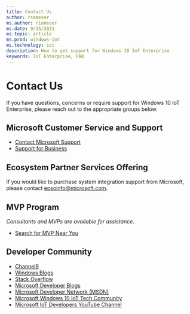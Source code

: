 ```yaml
---
title: Contact Us
author: rsameser
ms.author: riameser
ms.date: 9/15/2021
ms.topic: article
ms.prod: windows-iot
ms.technology: iot
description: How to get support for Windows 10 IoT Enterprise
keywords: IoT Enterprise, FAQ
---
```


# Contact Us
If you have questions, concerns or require support for Windows 10 IoT Enterprise, please reach out to the appropriate groups below.

## Microsoft Customer Service and Support
* [Contact Microsoft Support](https://support.microsoft.com/en-us/contactus#)
* [Support for Business](https://support.microsoft.com/supportforbusiness/productselection)

## Ecosystem Partner Services Offering
If you would like to purchase system integration support from Microsoft, please contact epsoinfo@microsoft.com.

## MVP Program
 *Consultants and MVPs are available for assistance.*
 * [Search for MVP Near You](https://mvp.microsoft.com/)

## Developer Community
* [Channel9](https://channel9.msdn.com/)
* [Windows Blogs](https://blogs.windows.com/windowsdeveloper/)
* [Stack Overflow](https://stackoverflow.com/questions/tagged/windows-10-iot-enterprise)
* [Microsoft Developer Blogs](https://devblogs.microsoft.com/)
* [Microsoft Developer Network (MSDN)](https://social.msdn.microsoft.com/Forums/en-US/home?forum=WindowsIoT)
* [Microsoft Windows 10 IoT Tech Community](https://techcommunity.microsoft.com/t5/windows-10-iot/bd-p/Windows10IoT)
* [Microsoft IoT Developers YouTube Channel](https://www.youtube.com/channel/UCL7wy-iy_V76xxPnrIzGOZQ)
